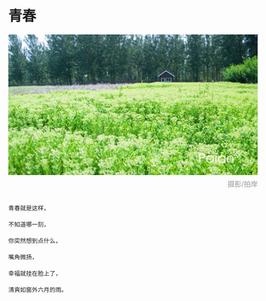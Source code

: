 # 青春

![淡雅](images/buzhimingdehua.jpg)
<div style="margin-top:-10px;color:#999;text-align:right;">摄影/拍岸</div>

```

青春就是这样，

不知道哪一刻，

你突然想到点什么，

嘴角微扬，

幸福就挂在脸上了，

清爽如窗外六月的雨。

```